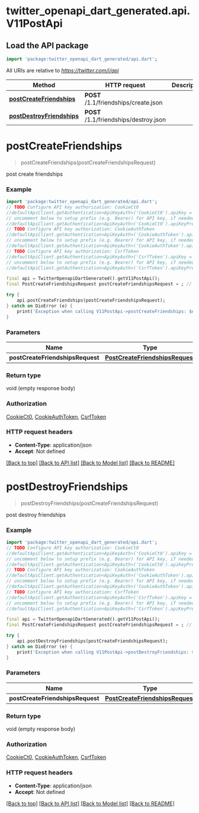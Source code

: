 # twitter_openapi_dart_generated.api.V11PostApi

## Load the API package
```dart
import 'package:twitter_openapi_dart_generated/api.dart';
```

All URIs are relative to *https://twitter.com/i/api*

Method | HTTP request | Description
------------- | ------------- | -------------
[**postCreateFriendships**](V11PostApi.md#postcreatefriendships) | **POST** /1.1/friendships/create.json | 
[**postDestroyFriendships**](V11PostApi.md#postdestroyfriendships) | **POST** /1.1/friendships/destroy.json | 


# **postCreateFriendships**
> postCreateFriendships(postCreateFriendshipsRequest)



post create friendships

### Example
```dart
import 'package:twitter_openapi_dart_generated/api.dart';
// TODO Configure API key authorization: CookieCt0
//defaultApiClient.getAuthentication<ApiKeyAuth>('CookieCt0').apiKey = 'YOUR_API_KEY';
// uncomment below to setup prefix (e.g. Bearer) for API key, if needed
//defaultApiClient.getAuthentication<ApiKeyAuth>('CookieCt0').apiKeyPrefix = 'Bearer';
// TODO Configure API key authorization: CookieAuthToken
//defaultApiClient.getAuthentication<ApiKeyAuth>('CookieAuthToken').apiKey = 'YOUR_API_KEY';
// uncomment below to setup prefix (e.g. Bearer) for API key, if needed
//defaultApiClient.getAuthentication<ApiKeyAuth>('CookieAuthToken').apiKeyPrefix = 'Bearer';
// TODO Configure API key authorization: CsrfToken
//defaultApiClient.getAuthentication<ApiKeyAuth>('CsrfToken').apiKey = 'YOUR_API_KEY';
// uncomment below to setup prefix (e.g. Bearer) for API key, if needed
//defaultApiClient.getAuthentication<ApiKeyAuth>('CsrfToken').apiKeyPrefix = 'Bearer';

final api = TwitterOpenapiDartGenerated().getV11PostApi();
final PostCreateFriendshipsRequest postCreateFriendshipsRequest = ; // PostCreateFriendshipsRequest | body

try {
    api.postCreateFriendships(postCreateFriendshipsRequest);
} catch on DioError (e) {
    print('Exception when calling V11PostApi->postCreateFriendships: $e\n');
}
```

### Parameters

Name | Type | Description  | Notes
------------- | ------------- | ------------- | -------------
 **postCreateFriendshipsRequest** | [**PostCreateFriendshipsRequest**](PostCreateFriendshipsRequest.md)| body | 

### Return type

void (empty response body)

### Authorization

[CookieCt0](../README.md#CookieCt0), [CookieAuthToken](../README.md#CookieAuthToken), [CsrfToken](../README.md#CsrfToken)

### HTTP request headers

 - **Content-Type**: application/json
 - **Accept**: Not defined

[[Back to top]](#) [[Back to API list]](../README.md#documentation-for-api-endpoints) [[Back to Model list]](../README.md#documentation-for-models) [[Back to README]](../README.md)

# **postDestroyFriendships**
> postDestroyFriendships(postCreateFriendshipsRequest)



post destroy friendships

### Example
```dart
import 'package:twitter_openapi_dart_generated/api.dart';
// TODO Configure API key authorization: CookieCt0
//defaultApiClient.getAuthentication<ApiKeyAuth>('CookieCt0').apiKey = 'YOUR_API_KEY';
// uncomment below to setup prefix (e.g. Bearer) for API key, if needed
//defaultApiClient.getAuthentication<ApiKeyAuth>('CookieCt0').apiKeyPrefix = 'Bearer';
// TODO Configure API key authorization: CookieAuthToken
//defaultApiClient.getAuthentication<ApiKeyAuth>('CookieAuthToken').apiKey = 'YOUR_API_KEY';
// uncomment below to setup prefix (e.g. Bearer) for API key, if needed
//defaultApiClient.getAuthentication<ApiKeyAuth>('CookieAuthToken').apiKeyPrefix = 'Bearer';
// TODO Configure API key authorization: CsrfToken
//defaultApiClient.getAuthentication<ApiKeyAuth>('CsrfToken').apiKey = 'YOUR_API_KEY';
// uncomment below to setup prefix (e.g. Bearer) for API key, if needed
//defaultApiClient.getAuthentication<ApiKeyAuth>('CsrfToken').apiKeyPrefix = 'Bearer';

final api = TwitterOpenapiDartGenerated().getV11PostApi();
final PostCreateFriendshipsRequest postCreateFriendshipsRequest = ; // PostCreateFriendshipsRequest | body

try {
    api.postDestroyFriendships(postCreateFriendshipsRequest);
} catch on DioError (e) {
    print('Exception when calling V11PostApi->postDestroyFriendships: $e\n');
}
```

### Parameters

Name | Type | Description  | Notes
------------- | ------------- | ------------- | -------------
 **postCreateFriendshipsRequest** | [**PostCreateFriendshipsRequest**](PostCreateFriendshipsRequest.md)| body | 

### Return type

void (empty response body)

### Authorization

[CookieCt0](../README.md#CookieCt0), [CookieAuthToken](../README.md#CookieAuthToken), [CsrfToken](../README.md#CsrfToken)

### HTTP request headers

 - **Content-Type**: application/json
 - **Accept**: Not defined

[[Back to top]](#) [[Back to API list]](../README.md#documentation-for-api-endpoints) [[Back to Model list]](../README.md#documentation-for-models) [[Back to README]](../README.md)

